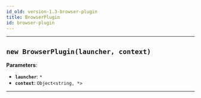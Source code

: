 ```yaml
---
id_old: version-1.3-browser-plugin
title: BrowserPlugin
id: browser-plugin
---
```


<a name="browserplugin"></a>

---

<a name="exports.browserplugin"></a>

## `new BrowserPlugin(launcher, context)`

**Parameters**:

- **`launcher`**: `*`
- **`context`**: `Object<string, *>`

---
